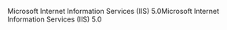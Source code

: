 <span data-ttu-id="7ec0a-101">Microsoft Internet Information Services (IIS) 5.0</span><span class="sxs-lookup"><span data-stu-id="7ec0a-101">Microsoft Internet Information Services (IIS) 5.0</span></span>